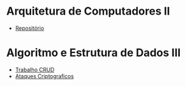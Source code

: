 # Arquitetura de Computadores II

- [Repositório](https://github.com/GustavoLR548/ACII-GLR)

# Algoritmo e Estrutura de Dados III

- [Trabalho CRUD](https://github.com/solid-titans/AEDs3)
- [Ataques Criptograficos](https://github.com/MrLaTeXWorkshop/AED3-AC)
